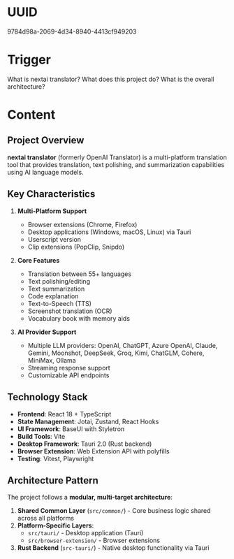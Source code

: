 # UUID
9784d98a-2069-4d34-8940-4413cf949203

# Trigger
What is nextai translator? What does this project do? What is the overall architecture?

# Content
## Project Overview

**nextai translator** (formerly OpenAI Translator) is a multi-platform translation tool that provides translation, text polishing, and summarization capabilities using AI language models.

## Key Characteristics

1. **Multi-Platform Support**
   - Browser extensions (Chrome, Firefox)
   - Desktop applications (Windows, macOS, Linux) via Tauri
   - Userscript version
   - Clip extensions (PopClip, Snipdo)

2. **Core Features**
   - Translation between 55+ languages
   - Text polishing/editing
   - Text summarization
   - Code explanation
   - Text-to-Speech (TTS)
   - Screenshot translation (OCR)
   - Vocabulary book with memory aids

3. **AI Provider Support**
   - Multiple LLM providers: OpenAI, ChatGPT, Azure OpenAI, Claude, Gemini, Moonshot, DeepSeek, Groq, Kimi, ChatGLM, Cohere, MiniMax, Ollama
   - Streaming response support
   - Customizable API endpoints

## Technology Stack

- **Frontend**: React 18 + TypeScript
- **State Management**: Jotai, Zustand, React Hooks
- **UI Framework**: BaseUI with Styletron
- **Build Tools**: Vite
- **Desktop Framework**: Tauri 2.0 (Rust backend)
- **Browser Extension**: Web Extension API with polyfills
- **Testing**: Vitest, Playwright

## Architecture Pattern

The project follows a **modular, multi-target architecture**:

1. **Shared Common Layer** (`src/common/`) - Core business logic shared across all platforms
2. **Platform-Specific Layers**:
   - `src/tauri/` - Desktop application (Tauri)
   - `src/browser-extension/` - Browser extensions
3. **Rust Backend** (`src-tauri/`) - Native desktop functionality via Tauri